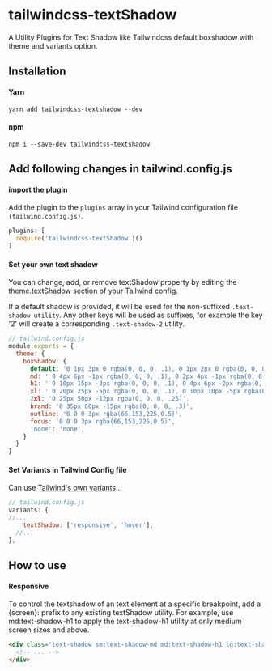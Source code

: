 # tailwindcss-textShadow
A Utility Plugins for Text Shadow like Tailwindcss default boxshadow with theme and variants option.


## Installation

#### Yarn
```
yarn add tailwindcss-textshadow --dev
```
#### npm
```
npm i --save-dev tailwindcss-textshadow
```
## Add following changes in tailwind.config.js

#### import the plugin

Add the plugin to the `plugins` array in your Tailwind configuration file `(tailwind.config.js)`.

```javascript
plugins: [
  require('tailwindcss-textShadow')()
]
```

#### Set your own text shadow

You can change, add, or remove textShadow property by editing the theme.textShadow section of your Tailwind config.

If a default shadow is provided, it will be used for the non-suffixed `.text-shadow utility`. Any other keys will be used as suffixes, for example the key '2' will create a corresponding `.text-shadow-2` utility.

```javascript
// tailwind.config.js
module.exports = {
  theme: {
    boxShadow: {
      default: '0 1px 3px 0 rgba(0, 0, 0, .1), 0 1px 2px 0 rgba(0, 0, 0, .06)',
      md: ' 0 4px 6px -1px rgba(0, 0, 0, .1), 0 2px 4px -1px rgba(0, 0, 0, .06)',
      h1: ' 0 10px 15px -3px rgba(0, 0, 0, .1), 0 4px 6px -2px rgba(0, 0, 0, .05)',
      xl: ' 0 20px 25px -5px rgba(0, 0, 0, .1), 0 10px 10px -5px rgba(0, 0, 0, .04)',
      2xl: '0 25px 50px -12px rgba(0, 0, 0, .25)',
      brand: '0 35px 60px -15px rgba(0, 0, 0, .3)',
      outline: '0 0 0 3px rgba(66,153,225,0.5)',
      focus: '0 0 0 3px rgba(66,153,225,0.5)',
      'none': 'none',
    }
  }
}

```


#### Set Variants in Tailwind Config file

Can use [Tailwind's own variants](https://tailwindcss.com/docs/state-variants/)...

```javascript
// tailwind.config.js
variants: {
//...
	textShadow: ['responsive', 'hover'],
  //...
},
```

## How to use

#### Responsive
To control the textshadow of an text element at a specific breakpoint, add a {screen}: prefix to any existing textShadow utility. For example, use md:text-shadow-h1 to apply the text-shadow-h1 utility at only medium screen sizes and above.

```html
<div class="text-shadow sm:text-shadow-md md:text-shadow-h1 lg:text-shadow-xl xl:text-shadow-2xl ...">
  <!-- ... -->
</div>
```

